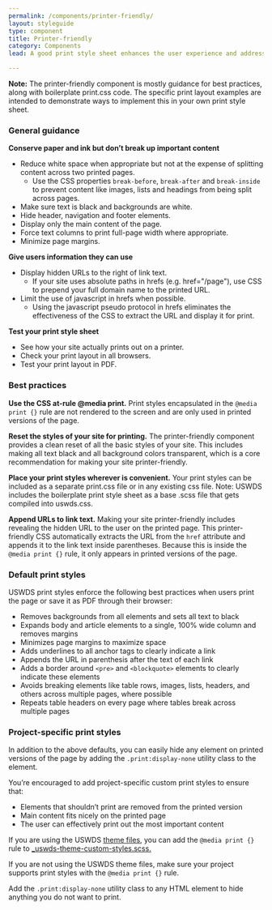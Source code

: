 ```yaml
---
permalink: /components/printer-friendly/
layout: styleguide
type: component
title: Printer-friendly
category: Components
lead: A good print style sheet enhances the user experience and addresses many issues people face when printing from the web.

---
```


<div class="site-note"><strong>Note:</strong> The printer-friendly component is mostly guidance for best practices, along with  boilerplate print.css code. The specific print layout examples  are intended to demonstrate ways to implement this in your own print style sheet.</div>

<section class="site-component-section">
  <h3>General guidance</h3>
  <p><strong>Conserve paper and ink but don’t break up important content</strong></p>
  <ul>
    <li>Reduce white space when appropriate but not at the expense of splitting content across two printed pages.
      <ul>
        <li>Use the CSS properties <code>break-before</code>, <code>break-after</code> and <code>break-inside</code> to prevent content like images, lists and headings from being split across pages.</li>
      </ul>
    </li>
    <li>Make sure text is black and backgrounds are white.</li>
    <li>Hide header, navigation and footer elements.</li>
    <li>Display only the main content of the page.</li>
    <li>Force text columns to print full-page width where appropriate.</li>
    <li>Minimize page margins.</li>
  </ul>

  <p><strong>Give users information they can use</strong></p>
  <ul>
    <li>Display hidden URLs to the right of link text.
      <ul>
        <li>If your site uses absolute paths in hrefs (e.g. href="/page"), use CSS to prepend your full domain name to the printed URL.</li>
      </ul>
    </li>
    <li>Limit the use of javascript in hrefs when possible.
      <ul>
        <li>Using the javascript pseudo protocol in hrefs eliminates the effectiveness of the CSS to extract the URL and display it for print. </li>
      </ul>
    </li>
  </ul>
  <p><strong>Test your print style sheet</strong></p>
  <ul>
    <li>See how your site actually prints out on a printer.</li>
    <li>Check your print layout in all browsers.</li>
    <li>Test your print layout in PDF.</li>
  </ul>

  <h3>Best practices</h3>

  <p><strong>Use the CSS at-rule @media print.</strong> Print styles encapsulated in the <code>@media print {}</code> rule are not rendered to the screen and are only used in printed versions of the page.</p>

  <p><strong>Reset the styles of your site for printing.</strong> The printer-friendly component provides a clean reset of all the basic styles of your site. This includes making all text black and all background colors transparent, which is a core recommendation for making your site printer-friendly.</p>

  <p><strong>Place your print styles wherever is convenient.</strong> Your print styles can be included as a separate print.css file or in any existing css file. Note: USWDS includes the boilerplate print style sheet as a base .scss file that gets compiled into uswds.css.</p>

  <p><strong>Append URLs to link text.</strong> Making your site printer-friendly includes revealing the hidden URL to the user on the printed page. This printer-friendly CSS automatically extracts the URL from the <code>href</code> attribute and appends it to the link text inside parentheses. Because this is inside the <code>@media print {}</code> rule, it only appears in printed versions of the page.</p>

  <h3>Default print styles</h3>

  <p>USWDS print styles enforce the following best practices when users print the page or save it as PDF through their browser:</p>
  <ul>
    <li>Removes backgrounds from all elements and sets all text to black</li>
    <li>Expands body and article elements to a single, 100% wide column and removes margins</li>
    <li>Minimizes page margins to maximize space</li>
    <li>Adds underlines to all anchor tags to clearly indicate a link</li>
    <li>Appends the URL in parenthesis after the text of each link</li>
    <li>Adds a border around <code>&lt;pre&gt;</code> and <code>&lt;blockquote&gt;</code> elements to clearly indicate these elements</li>
    <li>Avoids breaking elements like table rows, images, lists, headers, and others across multiple pages, where possible</li>
    <li>Repeats table headers on every page where tables break across multiple pages</li>
  </ul>

  <h3>Project-specific print styles</h3>
  <p>In addition to the above defaults, you can easily hide any element on printed versions of the page by adding the <code>.print:display-none</code> utility class to the element.</p>

  <p>You’re encouraged to add project-specific custom print styles to ensure that:</p>
  <ul>
    <li>Elements that shouldn’t print are removed from the printed version</li>
    <li>Main content fits nicely on the printed page</li>
    <li>The user can effectively print out the most important content</li>
  </ul>

  <p>If you are using the USWDS <a href="https://github.com/uswds/uswds/tree/develop/src/stylesheets/theme" target="_blank">theme files</a>, you can add the <code>@media print {}</code> rule to <a href="https://github.com/uswds/uswds/blob/develop/src/stylesheets/theme/_uswds-theme-custom-styles.scss" target="_blank">_uswds-theme-custom-styles.scss.</a></p>

  <p>If you are not using the USWDS theme files, make sure your project supports print styles with the <code>@media print {}</code> rule.</p>

  <p>Add the <code>.print:display-none</code> utility class to any HTML element to hide anything you do not want to print.</p>

</section>


